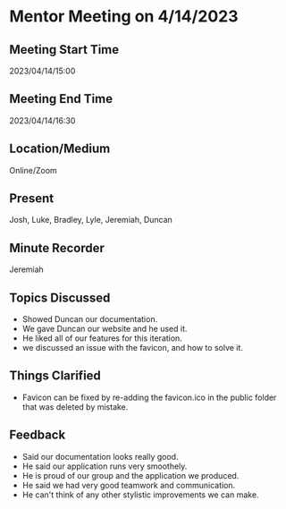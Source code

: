 # Mentor Meeting on 4/14/2023

## Meeting Start Time

2023/04/14/15:00

## Meeting End Time

2023/04/14/16:30

## Location/Medium

Online/Zoom

## Present
Josh, Luke, Bradley, Lyle, Jeremiah, Duncan

## Minute Recorder

Jeremiah    

## Topics Discussed
- Showed Duncan our documentation.
- We gave Duncan our website and he used it.
- He liked all of our features for this iteration.
- we discussed an issue with the favicon, and how to solve it.

## Things Clarified
- Favicon can be fixed by re-adding the favicon.ico in the public folder that was deleted by mistake.

## Feedback 
- Said our documentation looks really good.
- He said our application runs very smoothely.
- He is proud of our group and the application we produced.
- He said we had very good teamwork and communication. 
- He can't think of any other stylistic improvements we can make.